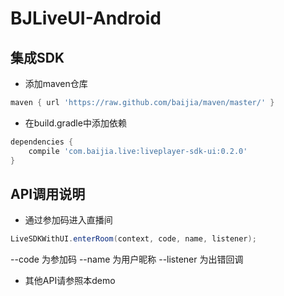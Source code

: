 # BJLiveUI-Android

## 集成SDK

* 添加maven仓库
```groovy
maven { url 'https://raw.github.com/baijia/maven/master/' }
```
* 在build.gradle中添加依赖
```groovy
dependencies {
	compile 'com.baijia.live:liveplayer-sdk-ui:0.2.0'
}
```

## API调用说明
* 通过参加码进入直播间
```java
LiveSDKWithUI.enterRoom(context, code, name, listener);
```
--code 为参加码
--name 为用户昵称
--listener 为出错回调

* 其他API请参照本demo